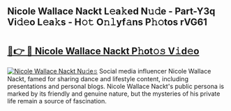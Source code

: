 ## Nicole Wallace Nackt L𝚎a𝚔ed N𝚞𝚍e - Part-Y3q Vi𝚍𝚎o L𝚎a𝚔s - H𝚘𝚝 O𝚗𝚕yf𝚊ns P𝚑𝚘tos rVG61

# <h2><a href="http://kfe85x.oniu.top/?m=Nicole+Wallace+Nackt">🔗👉 🔴 Nicole Wallace Nackt P𝚑ot𝚘𝚜 V𝚒d𝚎o</a></h2>

[![Nicole Wallace Nackt Nu𝚍e𝚜](https://i.imgur.com/0qMVB7G.gif)](http://kfe85x.oniu.top/?m=Nicole+Wallace+Nackt)
Social media influencer Nicole Wallace Nackt, famed for sharing dance and lifestyle content, including presentations and personal blogs. Nicole Wallace Nackt's public persona is marked by its friendly and genuine nature, but the mysteries of his private life remain a source of fascination.  
